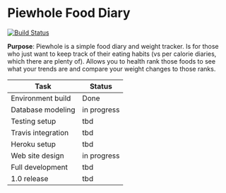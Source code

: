 # Piewhole Food Diary
[![Build Status](https://travis-ci.org/CarbonJ/Piewhole.svg)](https://travis-ci.org/CarbonJ/Piewhole)

**Purpose**: Piewhole is a simple food diary and weight tracker.  Is for those who just want to keep track of their eating habits (vs per calorie diaries, which there are plenty of).  Allows you to health rank those foods to see what your trends are and compare your weight changes to those ranks.

| Task  | Status |
| ------------- | ------------- |
|  Environment build | Done |
|  Database modeling | in progress |
|  Testing setup  | tbd |
|  Travis integration | tbd |
|  Heroku setup | tbd |
|  Web site design  | in progress |
|  Full development | tbd |
|  1.0 release  | tbd |